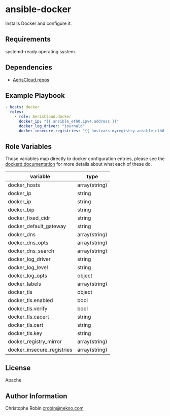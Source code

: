 ansible-docker
==============

Installs Docker and configure it.

Requirements
------------

systemd-ready operating system.

Dependencies
------------

* [AerisCloud.repos](https://github.com/AerisCloud/ansible-repos)

Example Playbook
----------------

```yaml
- hosts: docker
  roles:
    - role: AerisCloud.docker
      docker_ip: "{{ ansible_eth0.ipv4.address }}"
      docker_log_driver: "journald"
      docker_insecure_registries: "{{ hostvars.myregistry.ansible_eth0.ipv4.address }}"
```

Role Variables
--------------

Those variables map directly to docker configuration entries, please see
the [dockerd documentation](https://docs.docker.com/engine/reference/commandline/dockerd/)
for more details about what each of these do.

| variable                   | type          |
|----------------------------|---------------|
| docker_hosts               | array(string) |
| docker_ip                  | string        |
| docker_ip                  | string        |
| docker_bip                 | string        |
| docker_fixed_cidr          | string        |
| docker_default_gateway     | string        |
| docker_dns                 | array(string) |
| docker_dns_opts            | array(string) |
| docker_dns_search          | array(string) |
| docker_log_driver          | string        |
| docker_log_level           | string        |
| docker_log_opts            | object        |
| docker_labels              | array(string) |
| docker_tls                 | object        |
| docker_tls.enabled         | bool          |
| docker_tls.verify          | bool          |
| docker_tls.cacert          | string        |
| docker_tls.cert            | string        |
| docker_tls.key             | string        |
| docker_registry_mirror     | array(string) |
| docker_insecure_registries | array(string) |

License
-------

Apache

Author Information
------------------

Christophe Robin <crobin@nekoo.com>